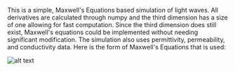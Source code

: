 This is a simple, Maxwell's Equations based simulation of light waves. All derivatives are calculated through numpy and the third dimension has a size of one allowing for fast computation. Since the third dimension does still exist, Maxwell's equations could be implemented without needing significant modification. The simulation also uses permittivity, permeability, and conductivity data. Here is the form of Maxwell's Equations that is used:

![alt text](https://www.maxwells-equations.com/EH-maxwells.gif)
